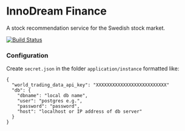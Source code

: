 # InnoDream Finance
A stock recommendation service for the Swedish stock market.

[![Build Status](https://travis-ci.org/Sjobom/Innodream-Finance.svg?branch=master)](https://travis-ci.org/Sjobom/Innodream-Finance)



### Configuration
Create `secret.json` in the folder `application/instance` formatted like:
```
{
  "world_trading_data_api_key": "XXXXXXXXXXXXXXXXXXXXXXXXXX"
  "db": {
    "dbname": "local db name",
    "user": "postgres e.g.",
    "password": "password",
    "host": "localhost or IP address of db server"
  }
}
